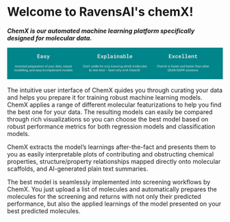 # Welcome to RavensAI's chemX!

***ChemX is our automated machine learning platform specifically designed for molecular data.***

![](./assets/image.png)

The intuitive user interface of ChemX quides you through curating your data and helps you prepare it for training robust machine learning models. ChemX applies a range of different molecular featurizations to help you find the best one for your data. The resulting models can easily be compared through rich visualizations so you can choose the best model based on robust performance metrics for both regression models and classification models.

ChemX extracts the model’s learnings after-the-fact and presents them to you as easily interpretable plots of contributing and obstructing chemical properties, structure/property relationships mapped directly onto molecular scaffolds, and AI-generated plain text summaries.

The best model is seamlessly implemented into screening workflows by ChemX. You just upload a list of molecules and automatically prepares the molecules for the screening and returns with not only their predicted performance, but also the applied learnings of the model presented on your best predicted molecules.